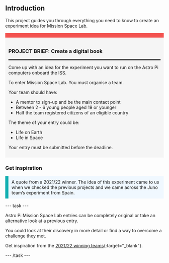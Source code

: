 ## Introduction

This project guides you through everything you need to know to create an experiment idea for Mission Space Lab.

<div style="border-top: 15px solid #f3524f; background-color: whitesmoke; margin-bottom: 20px; padding: 10px;">

### PROJECT BRIEF: Create a **digital book**
<hr style="border-top: 2px solid black;">

Come up with an idea for the experiment you want to run on the Astro Pi computers onboard the ISS. 

To enter Mission Space Lab. You must organise a team. 

Your team should have:
+ A mentor to sign-up and be the main contact point
+ Between 2 - 6 young people aged 19 or younger
+ Half the team registered citizens of an eligible country

The theme of your entry could be:
+ Life on Earth
+ Life in Space

Your entry must be submitted before the deadline.
</div>

### Get inspiration

<p style="border-left: solid; border-width:10px; border-color: #0faeb0; background-color: aliceblue; padding: 10px;">
A quote from a 2021/22 winner. The idea of this experiment came to us when we checked the previous projects and we came across the Juno team’s experiment from Spain.
</p>

--- task ---

Astro Pi Mission Space Lab entries can be completely original or take an alternative look at a previous entry. 

You could look at their discovery in more detail or find a way to overcome a challenge they met. 

Get inspiration from the [2021/22 winning teams](https://www.raspberrypi.org/blog/astro-pi-mission-space-lab-2021-22-the-results){:target="_blank"}.

--- /task ---